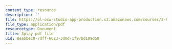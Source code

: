 ```yaml
---
content_type: resource
description: ''
file: https://ol-ocw-studio-app-production.s3.amazonaws.com/courses/3-60-symmetry-structure-and-tensor-properties-of-materials-fall-2005/8eabbec07dff66233d0d1f97bd109d58_FEsKwINx--I.pdf
file_type: application/pdf
resourcetype: Document
title: 3play pdf file
uid: 8eabbec0-7dff-6623-3d0d-1f97bd109d58
---
```

